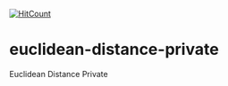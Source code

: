 
[![HitCount](http://hits.dwyl.io/teamtact/https://github.com/teamtact/euclidean-distance-private.svg)](http://hits.dwyl.io/teamtact/https://github.com/teamtact/euclidean-distance-private)

# euclidean-distance-private
Euclidean Distance Private
